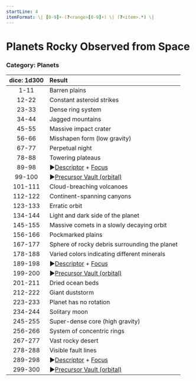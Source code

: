 ```yaml
---
startLine: 4
itemFormat: \| [0-9]+-(?<range>[0-9]+) \| (?<item>.*) \|
---
```

# Planets Rocky Observed from Space
### Category: Planets

| dice: 1d300 | Result |
| :---------: | :----- |
| 1-11 | Barren plains |
| 12-22 | Constant asteroid strikes |
| 23-33 | Dense ring system |
| 34-44 | Jagged mountains |
| 45-55 | Massive impact crater |
| 56-66 | Misshapen form (low gravity) |
| 67-77 | Perpetual night |
| 78-88 | Towering plateaus |
| 89-98 | ▶[Descriptor](Core_Descriptor.md) + [Focus](Core_Focus.md) |
| 99-100 | ▶[Precursor Vault (orbital)](Vaults_Outer_First_Look.md) |
| 101-111 | Cloud-breaching volcanoes |
| 112-122 | Continent-spanning canyons |
| 123-133 | Erratic orbit |
| 134-144 | Light and dark side of the planet |
| 145-155 | Massive comets in a slowly decaying orbit |
| 156-166 | Pockmarked plains |
| 167-177 | Sphere of rocky debris surrounding the planet |
| 178-188 | Varied colors indicating different minerals |
| 189-198 | ▶[Descriptor](Core_Descriptor.md) + [Focus](Core_Focus.md) |
| 199-200 | ▶[Precursor Vault (orbital)](Vaults_Outer_First_Look.md) |
| 201-211 | Dried ocean beds |
| 212-222 | Giant duststorm |
| 223-233 | Planet has no rotation |
| 234-244 | Solitary moon |
| 245-255 | Super-dense core (high gravity) |
| 256-266 | System of concentric rings |
| 267-277 | Vast rocky desert |
| 278-288 | Visible fault lines |
| 289-298 | ▶[Descriptor](Core_Descriptor.md) + [Focus](Core_Focus.md) |
| 299-300 | ▶[Precursor Vault (orbital)](Vaults_Outer_First_Look.md) |